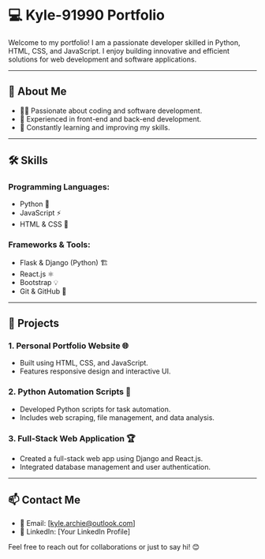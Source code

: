 # 💻 Kyle-91990 Portfolio

Welcome to my portfolio! I am a passionate developer skilled in Python, HTML, CSS, and JavaScript. I enjoy building innovative and efficient solutions for web development and software applications.

---

## 🚀 About Me

- 👨‍💻 Passionate about coding and software development.
- 🎯 Experienced in front-end and back-end development.
- 🌱 Constantly learning and improving my skills.

---

## 🛠 Skills

### Programming Languages:
- Python 🐍
- JavaScript ⚡
- HTML & CSS 🎨

### Frameworks & Tools:
- Flask & Django (Python) 🏗
- React.js ⚛️
- Bootstrap 💡
- Git & GitHub 🔧

---

## 📂 Projects

### 1. **Personal Portfolio Website** 🌐
- Built using HTML, CSS, and JavaScript.
- Features responsive design and interactive UI.

### 2. **Python Automation Scripts** 🤖
- Developed Python scripts for task automation.
- Includes web scraping, file management, and data analysis.

### 3. **Full-Stack Web Application** 🏆
- Created a full-stack web app using Django and React.js.
- Integrated database management and user authentication.

---

## 📫 Contact Me

- 📧 Email: [kyle.archie@outlook.com]
- 🔗 LinkedIn: [Your LinkedIn Profile]

Feel free to reach out for collaborations or just to say hi! 😊
